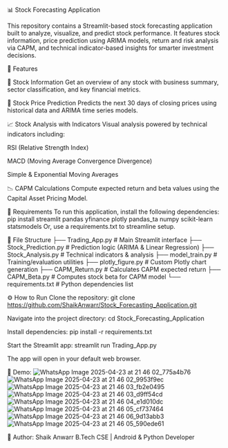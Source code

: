 📊 Stock Forecasting Application

This repository contains a Streamlit-based stock forecasting application built to analyze, visualize, and predict stock performance. It features stock information, price prediction using ARIMA models, return and risk analysis via CAPM, and technical indicator-based insights for smarter investment decisions.

🚀 Features

📌 Stock Information
Get an overview of any stock with business summary, sector classification, and key financial metrics.

🔮 Stock Price Prediction
Predicts the next 30 days of closing prices using historical data and ARIMA time series models.

📈 Stock Analysis with Indicators
Visual analysis powered by technical indicators including:

RSI (Relative Strength Index)

MACD (Moving Average Convergence Divergence)

Simple & Exponential Moving Averages

📉 CAPM Calculations
Compute expected return and beta values using the Capital Asset Pricing Model.


🧰 Requirements
To run this application, install the following dependencies:
pip install streamlit pandas yfinance plotly pandas_ta numpy scikit-learn statsmodels
Or, use a requirements.txt to streamline setup.

📁 File Structure
├── Trading_App.py           # Main Streamlit interface
├── Stock_Prediction.py      # Prediction logic (ARIMA & Linear Regression)
├── Stock_Analysis.py        # Technical indicators & analysis
├── model_train.py           # Training/evaluation utilities
├── plotly_figure.py         # Custom Plotly chart generation
├── CAPM_Return.py           # Calculates CAPM expected return
├── CAPM_Beta.py             # Computes stock beta for CAPM model
└── requirements.txt         # Python dependencies list

⚙️ How to Run
Clone the repository:
git clone https://github.com/ShaikAnwarr/Stock_Forecasting_Application.git

Navigate into the project directory:
cd Stock_Forecasting_Application

Install dependencies:
pip install -r requirements.txt

Start the Streamlit app:
streamlit run Trading_App.py

The app will open in your default web browser.

📌 Demo:
![WhatsApp Image 2025-04-23 at 21 46 02_775a4b76](https://github.com/user-attachments/assets/a14d0685-de22-4ea0-abc7-8e09cc3f0ee0)
![WhatsApp Image 2025-04-23 at 21 46 02_9953f9ec](https://github.com/user-attachments/assets/18372e37-aee1-4697-a0a6-00c92ffe308b)
![WhatsApp Image 2025-04-23 at 21 46 03_fb2e0495](https://github.com/user-attachments/assets/608170d6-2c15-4c42-852c-4dfc04db03ae)
![WhatsApp Image 2025-04-23 at 21 46 03_d9ff54cd](https://github.com/user-attachments/assets/a04256e7-151b-4f44-916b-59493198e446)
![WhatsApp Image 2025-04-23 at 21 46 04_e1d010dc](https://github.com/user-attachments/assets/9fa4ee86-4f26-4678-a706-c60d895ea980)
![WhatsApp Image 2025-04-23 at 21 46 05_cf737464](https://github.com/user-attachments/assets/5b54fbea-4ab7-4a62-87a1-c316d8b405e8)
![WhatsApp Image 2025-04-23 at 21 46 06_9d13abb3](https://github.com/user-attachments/assets/f238b400-b963-44b5-9d1d-300cedd3bcb9)
![WhatsApp Image 2025-04-23 at 21 46 05_590ede61](https://github.com/user-attachments/assets/9a1a8ff1-6125-4066-96bf-7e7ab61f7481)

👤 Author:
Shaik Anwarr
B.Tech CSE | Android & Python Developer

